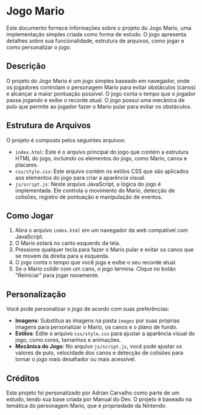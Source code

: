 # Jogo Mario

Este documento fornece informações sobre o projeto do Jogo Mario, uma implementação simples criada como forma de estudo. O jogo apresenta detalhes sobre sua funcionalidade, estrutura de arquivos, como jogar e como personalizar o jogo.

## Descrição

O projeto do Jogo Mario é um jogo simples baseado em navegador, onde os jogadores controlam o personagem Mario para evitar obstáculos (canos) e alcançar a maior pontuação possível. O jogo conta o tempo que o jogador passa jogando e exibe o recorde atual. O jogo possui uma mecânica de pulo que permite ao jogador fazer o Mario pular para evitar os obstáculos.

## Estrutura de Arquivos

O projeto é composto pelos seguintes arquivos:

- `index.html`: Este é o arquivo principal do jogo que contém a estrutura HTML do jogo, incluindo os elementos do jogo, como Mario, canos e placares.
- `css/style.css`: Este arquivo contém os estilos CSS que são aplicados aos elementos do jogo para criar a aparência visual.
- `js/script.js`: Neste arquivo JavaScript, a lógica do jogo é implementada. Ele controla o movimento do Mario, detecção de colisões, registro de pontuação e manipulação de eventos.

## Como Jogar

1. Abra o arquivo `index.html` em um navegador da web compatível com JavaScript.
2. O Mario estará no canto esquerdo da tela.
3. Pressione qualquer tecla para fazer o Mario pular e evitar os canos que se movem da direita para a esquerda.
4. O jogo conta o tempo que você joga e exibe o seu recorde atual.
5. Se o Mario colidir com um cano, o jogo termina. Clique no botão "Reiniciar" para jogar novamente.

## Personalização

Você pode personalizar o jogo de acordo com suas preferências:

- **Imagens**: Substitua as imagens na pasta `images` por suas próprias imagens para personalizar o Mario, os canos e o plano de fundo.
- **Estilos**: Edite o arquivo `css/style.css` para ajustar a aparência visual do jogo, como cores, tamanhos e animações.
- **Mecânica do Jogo**: No arquivo `js/script.js`, você pode ajustar os valores de pulo, velocidade dos canos e detecção de colisões para tornar o jogo mais desafiador ou mais acessível.

## Créditos

Este projeto foi personalizado por Adrian Carvalho como parte de um estudo, tendo sua base criada por Manual do Dev. O projeto é baseado na temática do personagem Mario, que é propriedade da Nintendo.

